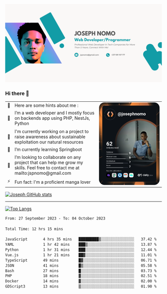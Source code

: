 ![Banner of my profile!](/Joseph_NOMO_NEW.png "Banner")

### Hi there 👋

<!--- | --  | 👋  | Here are some hints about me :                                                                                                 | <td rowspan=6><img src="/devcard.svg" width="400" alt="Joseph NOMO's Dev Card"/></td> |
| --- | --- | ------------------------------------------------------------------------------------------------------------------------------ | ------------------------------------------------------------------------------------- |
| --  | 🔭  | I’m a web developer and I mostly focus on backends app using PHP, NestJs, Python                                               |
| --  | 🦁  | I'm currently working on a project to raise awareness about sustainable exploitation our natural resources                     |
| --  | 🌱  | I’m currently learning Springboot                                                                                              |
| --  | 👯  | I’m looking to collaborate on any project that can help me grow my skills. Feel free to contact me at mailto:jspnomo@gmail.com |
| --  | ⚡  | Fun fact: I'm a proficient manga lover                                                                                         |
--->

<table>
    <tr>
        <td width="1%">👋</td>
        <td width="55%">Here are some hints about me :</td>
        <td rowspan=6 width="44%"><img src="/devcard.svg" width="400" alt="Joseph NOMO's Dev Card"/></td>
    </tr>
    <tr>
        <td>🔭</td>
        <td>I’m a web developer and I mostly focus on backends app using PHP, NestJs, Python</td>
    </tr>
    <tr>
        <td>🦁</td>
        <td>I'm currently working on a project to raise awareness about sustainable exploitation our natural resources</td>
    </tr>
    <tr>
        <td>🌱</td>
        <td>I’m currently learning Springboot</td>
    </tr>
    <tr>
        <td>👯</td>
        <td>I’m looking to collaborate on any project that can help me grow my skills. Feel free to contact me at mailto:jspnomo@gmail.com</td>
    </tr>
    <tr>
        <td>⚡</td>
        <td>Fun fact: I'm a proficient manga lover</td>
    </tr>

</table>

[![Joseph GitHub stats](https://github-readme-stats-seven-sigma-53.vercel.app/api?username=Jspascal)](https://github.com/Jspascal/github-readme-stats)

---

[![Top Langs](https://github-readme-stats-seven-sigma-53.vercel.app/api/top-langs/?username=Jspascal&layout=compact)](https://github.com/Jspascal/github-readme-stats)

<!--START_SECTION:waka-->

```txt
From: 27 September 2023 - To: 04 October 2023

Total Time: 12 hrs 15 mins

JavaScript       4 hrs 35 mins   █████████▒░░░░░░░░░░░░░░░   37.42 %
YAML             1 hr 42 mins    ███▒░░░░░░░░░░░░░░░░░░░░░   13.87 %
Python           1 hr 31 mins    ███░░░░░░░░░░░░░░░░░░░░░░   12.44 %
Vue.js           1 hr 21 mins    ██▓░░░░░░░░░░░░░░░░░░░░░░   11.01 %
TypeScript       49 mins         █▓░░░░░░░░░░░░░░░░░░░░░░░   06.71 %
JSON             41 mins         █▒░░░░░░░░░░░░░░░░░░░░░░░   05.58 %
Bash             27 mins         █░░░░░░░░░░░░░░░░░░░░░░░░   03.73 %
PHP              18 mins         ▓░░░░░░░░░░░░░░░░░░░░░░░░   02.51 %
Docker           14 mins         ▓░░░░░░░░░░░░░░░░░░░░░░░░   02.00 %
GDScript3        13 mins         ▒░░░░░░░░░░░░░░░░░░░░░░░░   01.90 %
```

<!--END_SECTION:waka-->
